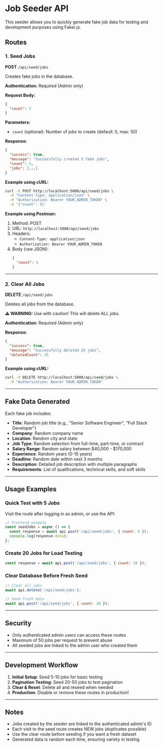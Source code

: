 # Job Seeder API

This seeder allows you to quickly generate fake job data for testing and development purposes using Faker.js.

## Routes

### 1. Seed Jobs
**POST** `/api/seed/jobs`

Creates fake jobs in the database.

**Authentication:** Required (Admin only)

**Request Body:**
```json
{
  "count": 5
}
```

**Parameters:**
- `count` (optional): Number of jobs to create (default: 5, max: 50)

**Response:**
```json
{
  "success": true,
  "message": "Successfully created 5 fake jobs",
  "count": 5,
  "jobs": [...]
}
```

**Example using cURL:**
```bash
curl -X POST http://localhost:5000/api/seed/jobs \
  -H "Content-Type: application/json" \
  -H "Authorization: Bearer YOUR_ADMIN_TOKEN" \
  -d '{"count": 5}'
```

**Example using Postman:**
1. Method: POST
2. URL: `http://localhost:5000/api/seed/jobs`
3. Headers: 
   - `Content-Type: application/json`
   - `Authorization: Bearer YOUR_ADMIN_TOKEN`
4. Body (raw JSON):
   ```json
   {
     "count": 5
   }
   ```

---

### 2. Clear All Jobs
**DELETE** `/api/seed/jobs`

Deletes all jobs from the database.

**⚠️ WARNING:** Use with caution! This will delete ALL jobs.

**Authentication:** Required (Admin only)

**Response:**
```json
{
  "success": true,
  "message": "Successfully deleted 25 jobs",
  "deletedCount": 25
}
```

**Example using cURL:**
```bash
curl -X DELETE http://localhost:5000/api/seed/jobs \
  -H "Authorization: Bearer YOUR_ADMIN_TOKEN"
```

---

## Fake Data Generated

Each fake job includes:

- **Title**: Random job title (e.g., "Senior Software Engineer", "Full Stack Developer")
- **Company**: Random company name
- **Location**: Random city and state
- **Job Type**: Random selection from full-time, part-time, or contract
- **Salary Range**: Random salary between $40,000 - $170,000
- **Experience**: Random years (0-15 years)
- **Deadline**: Random date within next 3 months
- **Description**: Detailed job description with multiple paragraphs
- **Requirements**: List of qualifications, technical skills, and soft skills

---

## Usage Examples

### Quick Test with 5 Jobs
Visit the route after logging in as admin, or use the API:

```javascript
// Frontend example
const seedJobs = async () => {
  const response = await api.post('/api/seed/jobs', { count: 5 });
  console.log(response.data);
};
```

### Create 20 Jobs for Load Testing
```javascript
const response = await api.post('/api/seed/jobs', { count: 20 });
```

### Clear Database Before Fresh Seed
```javascript
// Clear all jobs
await api.delete('/api/seed/jobs');

// Seed fresh data
await api.post('/api/seed/jobs', { count: 10 });
```

---

## Security

- Only authenticated admin users can access these routes
- Maximum of 50 jobs per request to prevent abuse
- All seeded jobs are linked to the admin user who created them

---

## Development Workflow

1. **Initial Setup**: Seed 5-10 jobs for basic testing
2. **Pagination Testing**: Seed 20-50 jobs to test pagination
3. **Clear & Reset**: Delete all and reseed when needed
4. **Production**: Disable or remove these routes in production!

---

## Notes

- Jobs created by the seeder are linked to the authenticated admin's ID
- Each visit to the seed route creates NEW jobs (duplicates possible)
- Use the clear route before seeding if you want a fresh dataset
- Generated data is random each time, ensuring variety in testing
